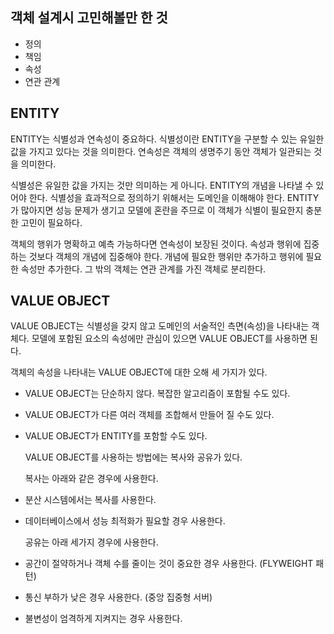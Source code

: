 ## 객체 설계시 고민해볼만 한 것

- 정의
- 책임
- 속성
- 연관 관계

## ENTITY

  ENTITY는 식별성과 연속성이 중요하다. 식별성이란 ENTITY을 구분할 수 있는 유일한 값을 가지고 있다는 것을 의미한다. 연속성은 객체의 생명주기 동안 객체가 일관되는 것을 의미한다.

  식별성은 유일한 값을 가지는 것만 의미하는 게 아니다. ENTITY의 개념을 나타낼 수 있어야 한다. 식별성을 효과적으로 정의하기 위해서는 도메인을 이해해야 한다. ENTITY가 많아지면 성능 문제가 생기고 모델에 혼란을 주므로 이 객체가 식별이 필요한지 충분한 고민이 필요하다.

  객체의 행위가 명확하고 예측 가능하다면 연속성이 보장된 것이다. 속성과 행위에 집중하는 것보다 객체의 개념에 집중해야 한다. 개념에 필요한 행위만 추가하고 행위에 필요한 속성만 추가한다. 그 밖의 객체는 연관 관계를 가진 객체로 분리한다.

## VALUE OBJECT

  VALUE OBJECT는 식별성을 갖지 않고 도메인의 서술적인 측면(속성)을 나타내는 객체다. 모델에 포함된 요소의 속성에만 관심이 있으면 VALUE OBJECT를 사용하면 된다.

  객체의 속성을 나타내는 VALUE OBJECT에 대한 오해 세 가지가 있다.

- VALUE OBJECT는 단순하지 않다. 복잡한 알고리즘이 포함될 수도 있다.
- VALUE OBJECT가 다른 여러 객체를 조합해서 만들어 질 수도 있다.
- VALUE OBJECT가 ENTITY를 포함할 수도 있다.

  VALUE OBJECT를 사용하는 방법에는 복사와 공유가 있다.

  복사는 아래와 같은 경우에 사용한다.

- 분산 시스템에서는 복사를 사용한다.
- 데이터베이스에서 성능 최적화가 필요할 경우 사용한다.

  공유는 아래 세가지 경우에 사용한다.

- 공간이 절약하거나 객체 수를 줄이는 것이 중요한 경우 사용한다. (FLYWEIGHT 패턴)
- 통신 부하가 낮은 경우 사용한다. (중앙 집중형 서버)
- 불변성이 엄격하게 지켜지는 경우 사용한다.
